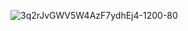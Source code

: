 ![3q2rJvGWV5W4AzF7ydhEj4-1200-80](https://github.com/nilayduman/Google_Dino_Game/assets/117543056/40806fe0-3152-4e5f-a55b-cf8f5eb74ea2)
